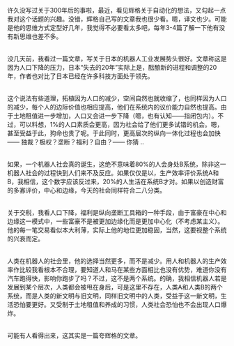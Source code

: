 许久没写过关于300年后的事啦，最近，看见辉格关于自动化的想法，又勾起一点我对这个话题的兴趣。没错，辉格自己写的文章我也很少看。嗯，译文也少。可能是他的思维方式定型好几年，我觉得不必要看太多吧，每年3-4篇了解一下他有没有新思维也差不多。<br><br>

没几天前，我看过一篇文章，写关于日本的机器人工业发展势头很好。文章称这是因为人口下降的压力，日本“失去的20年”实际上是，酝酿新的进程和调整的20年，作者也对比了日本已经在许多科技方面处于领先。<br><br>

这个说法有些道理，拓植因为人口的减少，空间自然也就收缩了，也同样因为人口的减少，每个人的边际价值也相应提高，他们在系统内的议价能力自然也提高。由于土地租值进一步增加，人口又会进一步下降（嗯，也有认知——指闭包内）。不过，可以料想，1%的人口素质会更高，因为社会给了他们更多试错的机会。嗯，甚至受益于此，狗命也贵了呢。于此同时，更高层次的纵向一体化过程也会加快 —— 独裁？极权？垄断？福利？自由？—— 你猜 ..<br><br>

如果，一个机器人社会真的诞生，这绝不意味着80%的人会身处B系统，除非这一机器人社会的过程快到人们来不及反应。如果仅仅是以，生产效率评价系统A和B，我相信，这个数字应该反过来，20%的人生活在系统B才对。如果以创造财富的多寡评价，中心和边缘，今天的社会同样符合二八分类。<br><br>

关于交税，我看人口下降，福利是纵向垄断工具箱的一种手段，由于富豪在中心和边缘这一模式中，一些富豪不是被更加边缘化而是更加中心化（不考虑某主义）。他的每一笔交易看似本大利薄，实际上他的地位更加稳固，当然，这要视整个系统的兴衰而定。<br><br>

人类在机器人的社会里，他的选择当然更多，而不是减少。用人和机器人的生产效率作比较我看根本不合理，要知道人和马在某些方面相比也没有优势，难道你没有汽车跑得快，影响你跑步了吗？不过，这不是两个系统。的确，我相信机器人若是发展到某个层次，人类都会被甩在身后，可是这里不存在，人类A和人类B的两个系统，而是人类的新文明与旧文明，同样旧文明中的人类，受益于这一新文明，生活恐怕要更好。又受制于土地租值和养成的习惯，人类社会恐怕也不会出现人口爆炸。<br><br>

可能有人看得出来，这其实是一篇夸辉格的文章。<br><br><br><br>